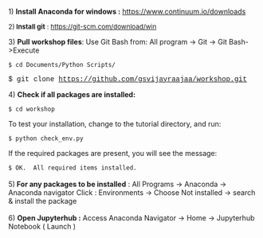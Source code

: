 <p>1) <strong>Install Anaconda for windows :</strong>&nbsp;<a href="https://www.continuum.io/downloads">https://www.continuum.io/downloads</a></p>
<p><span style="font-size: 13px;">2)<strong> Install git</strong> :&nbsp;</span><a style="font-size: 13px;" href="https://git-scm.com/download/win">https://git-scm.com/download/win</a></p>
<p>3) <strong>Pull workshop files</strong>: Use Git Bash from: All program -&gt; Git -&gt; Git Bash-&gt;Execute
<p><span style="font-family: 'Courier New';"><code>$ cd Documents/Python Scripts/</span></p></code>
<p><span style="font-family: 'Courier New';">$ git clone </span><a href="https://github.com/gsvijayraajaa/workshop.git"><span style="font-family: 'Courier New';">https://github.com/gsvijayraajaa/workshop.git</a></span></p>
<p>4) <strong>Check if all packages are installed:</strong>
<p><span style="font-family: 'Courier New';"><code>$ cd workshop</span></p></code>
<p>To test your installation, change to the tutorial directory, and run:</p>
<code>$ python check_env.py</code>
<p>If the required packages are present, you will see the message:</p>
<code>$ OK.  All required items installed.</code><br><br>
5)<strong> For any packages to be installed</strong> : All Programs -&gt; Anaconda -&gt; Anaconda navigator
Click : Environments -&gt; Choose Not installed -&gt; search &amp; install the package<br><br>
6) <strong>Open Jupyterhub :</strong> Access Anaconda Navigator -&gt; Home -&gt; Jupyterhub Notebook ( Launch )

